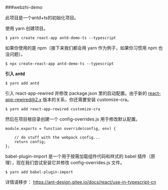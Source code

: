 ###webzhi-demo

此项目是一个antd+ts的初始化项目。


使用 yarn 创建项目。

`$ yarn create react-app antd-demo-ts --typescript`

如果你使用的是 npm（接下来我们都会用 yarn 作为例子，如果你习惯用 npm 也没问题）。

`$ npx create-react-app antd-demo-ts --typescript`

**引入 antd**

`$ yarn add antd`

引入 react-app-rewired 并修改 package.json 里的启动配置。由于新的 react-app-rewired@2.x 版本的关系，你还需要安装 customize-cra。

`$ yarn add react-app-rewired customize-cra`

然后在项目根目录创建一个 config-overrides.js 用于修改默认配置。

````
module.exports = function override(config, env) {
 
    // do stuff with the webpack config...
    return config;
};
````
babel-plugin-import 是一个用于按需加载组件代码和样式的 babel 插件（原理），现在我们尝试安装它并修改 config-overrides.js 文件。

````
$ yarn add babel-plugin-import
````
详情请移步：
https://ant-design.gitee.io/docs/react/use-in-typescript-cn